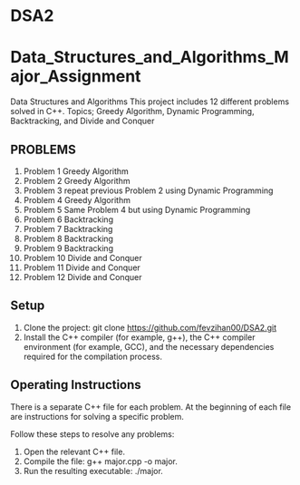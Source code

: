 # DSA2

# Data_Structures_and_Algorithms_Major_Assignment
Data Structures and Algorithms
This project includes 12 different problems solved in C++.
Topics; Greedy Algorithm, Dynamic Programming, Backtracking, and Divide and Conquer

## PROBLEMS
1. Problem 1 Greedy Algorithm
2. Problem 2 Greedy Algorithm
3. Problem 3 repeat previous Problem 2 using Dynamic Programming
4. Problem 4 Greedy Algorithm
5. Problem 5 Same Problem 4 but using Dynamic Programming
6. Problem 6 Backtracking
7. Problem 7 Backtracking
8. Problem 8 Backtracking
9. Problem 9 Backtracking
10. Problem 10 Divide and Conquer
11. Problem 11 Divide and Conquer
12. Problem 12 Divide and Conquer

## Setup
1. Clone the project: git clone https://github.com/fevzihan00/DSA2.git
2. Install the C++ compiler (for example, g++), the C++ compiler environment (for example, GCC), and the necessary dependencies required for the compilation process.

## Operating Instructions
There is a separate C++ file for each problem. At the beginning of each file are instructions for solving a specific problem.

Follow these steps to resolve any problems:
1. Open the relevant C++ file.
2. Compile the file: g++ major.cpp -o major.
3. Run the resulting executable: ./major.
